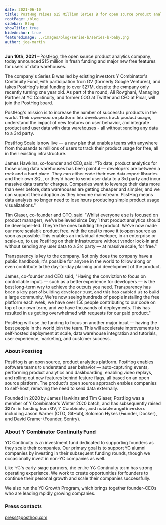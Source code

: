 ```yaml
---
date: 2021-06-10
title: PostHog raises $15 Million Series B for open source product analytics
rootPage: /blog
sidebar: Blog
showTitle: true
hideAnchor: true
featuredImage: ../images/blog/series-b/series-b-baby.png
author: joe-martin
---
```


**Jun 10th, 2021** – [PostHog](https://posthog.com), the open source product analytics company, today announced $15 million in fresh funding and major new free features for users of data warehouses.

The company's Series B was led by existing investors Y Combinator's Continuity Fund, with participation from GV (formerly Google Ventures), and takes PostHog's total funding to over $27M, despite the company only recently turning one year old. As part of the round, Ali Rowghani, Managing Partner at YC Continuity, and former COO at Twitter and CFO at Pixar, will join the PostHog board. 

PostHog's mission is to increase the number of successful products in the world. Their open-source platform lets developers track product usage, understand the impact of new features on user behavior, and integrate product and user data with data warehouses - all without sending any data to a 3rd party.

PostHog Scale is now live — a new plan that enables teams with anywhere from thousands to millions of users to track their product usage for free, all in their existing infrastructure.

James Hawkins, co-founder and CEO, said: "To date, product analytics for those using data warehouses has been painful — developers are between a rock and a hard place. They can either code their own data export libraries and their own SQL, or they'd have to send user data to a 3rd party and incur massive data transfer charges. Companies want to leverage their data more than ever before, data warehouses are getting cheaper and simpler, and we can support their adoption as they become mainstream. PostHog means data analysts no longer need to lose hours producing simple product usage visualizations."

Tim Glaser, co-founder and CTO, said: "Whilst everyone else is focused on product managers, we've believed since Day 1 that product analytics should be developer-led. They're the ones building the product. We've now made our more scalable product free, with the goal to move it to open source as soon as possible. This enables an individual developer, in an enterprise or scale-up, to use PostHog on their infrastructure without vendor lock-in and without sending any user data to a 3rd party — at massive scale, for free."

Transparency is key to the company. Not only does the company have a public handbook, it's possible for anyone in the world to follow along or even contribute to the day-to-day planning and development of the product.

James, co-founder and CEO said, "Having the conviction to focus on controllable inputs — such as a better experience for developers — is the best long-term way to achieve the outputs you need. Transparency has been a key part of building developer trust, and this has enabled us to build a large community. We're now seeing hundreds of people installing the free platform each week, we have over 150 people contributing to our code on top of our own team, and we have thousands of deployments. This has resulted in us getting overwhelmed with requests for our paid product."

PostHog will use the funding to focus on another major input — having the best people in the world join the team. This will accelerate improvements to self-hosted deployment at scale, data warehouse integration and tutorials, user experience, marketing, and customer success.

### About PostHog 

PostHog is an open source, product analytics platform. PostHog enables software teams to understand user behavior — auto-capturing events, performing product analytics and dashboarding, enabling video replays, and rolling out new features behind feature flags, all based on an open source platform. The product's open source approach enables companies to self-host, removing the need to send data externally. 

Founded in 2020 by James Hawkins and Tim Glaser, PostHog was a member of Y Combinator's Winter 2020 batch, and has subsequently raised $27m in funding from GV, Y Combinator, and notable angel investors including Jason Warner (CTO, GitHub), Solomon Hykes (Founder, Docker), and David Cramer (Founder, Sentry).

### About Y Combinator Continuity Fund

YC Continuity is an investment fund dedicated to supporting founders as they scale their companies. Our primary goal is to support YC alumni companies by investing in their subsequent funding rounds, though we occasionally invest in non-YC companies as well.

Like YC's early-stage partners, the entire YC Continuity team has strong operating experience. We work to create opportunities for founders to continue their personal growth and scale their companies successfully.

We also run the YC Growth Program, which brings together founder-CEOs who are leading rapidly growing companies.

### Press contacts

[press@posthog.com](mailto:press@posthog.com)

